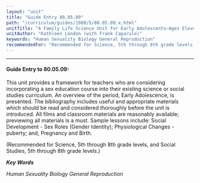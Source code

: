 ```yaml
---
layout: "unit"
title: "Guide Entry 80.05.09"
path: "/curriculum/guides/1980/5/80.05.09.x.html"
unitTitle: "A Family Life Science Unit for Early Adolescents—Ages Eleven Through Thirteen"
unitAuthor: "Kathleen London (with Frank Caparulo)"
keywords: "Human Sexuality Biology General Reproduction"
recommendedFor: "Recommended for Science, 5th through 8th grade levels, and Social Studies, 5th through 8th grade levels."
---
```

<body>
<hr/>
 <h4>
  Guide Entry to 80.05.09:
 </h4>
 This unit provides a framework for teachers who are considering incorporating a sex education course into their existing science or social studies curriculum.  An overview of the period, Early Adolescence, is presented.  The bibliography includes useful and appropriate materials which should be read and considered thoroughly before the unit is introduced.  All films and classroom materials are reasonably available; previewing all materials is a must.  Sample lessons include: Social Development - Sex Roles (Gender Identity); Physiological Changes - puberty; and, Pregnancy and Birth.
 <p>
  (Recommended for Science, 5th through 8th grade levels, and Social Studies, 5th through 8th grade levels.)
 </p>
<p>
  <b>
   <i>
    Key Words
   </i>
  </b>
  <br/>
 </p>
 <p>
  <i>
   Human Sexuality Biology General Reproduction
  </i>
 </p>

</body>